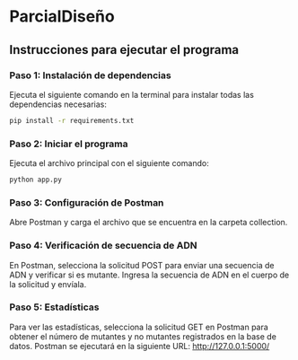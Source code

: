 # ParcialDiseño
## Instrucciones para ejecutar el programa

### Paso 1: Instalación de dependencias
Ejecuta el siguiente comando en la terminal para instalar todas las dependencias necesarias:
```bash
pip install -r requirements.txt
```
### Paso 2: Iniciar el programa
Ejecuta el archivo principal con el siguiente comando:
```bash
python app.py
```
### Paso 3: Configuración de Postman
Abre Postman y carga el archivo que se encuentra en la carpeta collection. 

### Paso 4: Verificación de secuencia de ADN
En Postman, selecciona la solicitud POST para enviar una secuencia de ADN y verificar si es mutante. Ingresa la secuencia de ADN en el cuerpo de la solicitud y envíala.

### Paso 5: Estadísticas
Para ver las estadísticas, selecciona la solicitud GET en Postman para obtener el número de mutantes y no mutantes registrados en la base de datos.  Postman se ejecutará en la siguiente URL: http://127.0.0.1:5000/